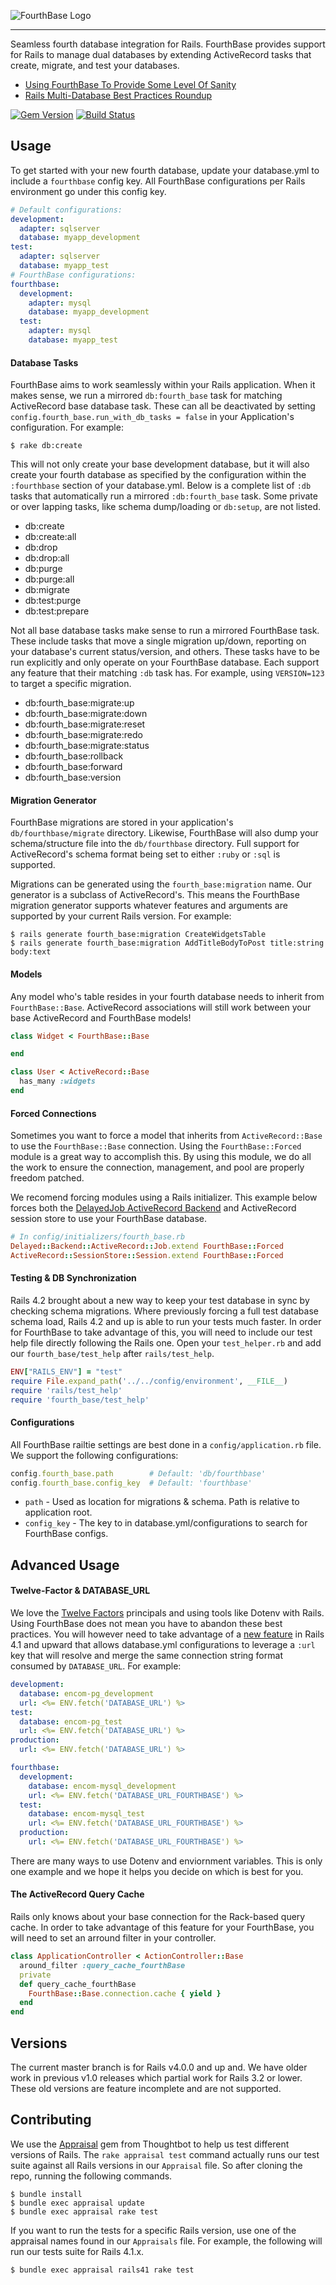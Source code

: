 
![FourthBase Logo](https://cloud.githubusercontent.com/assets/2381/12219457/5a5aab4e-b712-11e5-92e1-de6487aa0809.png)
<hr>
Seamless fourth database integration for Rails. FourthBase provides support for Rails to manage dual databases by extending ActiveRecord tasks that create, migrate, and test your databases.

* [Using FourthBase To Provide Some Level Of Sanity](http://technology.customink.com/blog/2016/01/10/two-headed-cat-using-secondbase-to-provide-some-level-of-sanity-in-a-two-database-rails-application/)
* [Rails Multi-Database Best Practices Roundup](http://technology.customink.com/blog/2015/06/22/rails-multi-database-best-practices-roundup/)

[![Gem Version](https://badge.fury.io/rb/secondbase.png)](http://badge.fury.io/rb/secondbase)
[![Build Status](https://travis-ci.org/customink/secondbase.svg?branch=master)](https://travis-ci.org/customink/secondbase)


## Usage

To get started with your new fourth database, update your database.yml to include a `fourthbase` config key. All FourthBase configurations per Rails environment go under this config key.

```yaml
# Default configurations:
development:
  adapter: sqlserver
  database: myapp_development
test:
  adapter: sqlserver
  database: myapp_test
# FourthBase configurations:
fourthbase:
  development:
    adapter: mysql
    database: myapp_development
  test:
    adapter: mysql
    database: myapp_test
```

#### Database Tasks

FourthBase aims to work seamlessly within your Rails application. When it makes sense, we run a mirrored `db:fourth_base` task for matching ActiveRecord base database task. These can all be deactivated by setting `config.fourth_base.run_with_db_tasks = false` in your Application's configuration. For example:

```shell
$ rake db:create
```

This will not only create your base development database, but it will also create your fourth database as specified by the configuration within the `:fourthbase` section of your database.yml. Below is a complete list of `:db` tasks that automatically run a mirrored `:db:fourth_base` task. Some private or over lapping tasks, like schema dump/loading or `db:setup`, are not listed.

* db:create
* db:create:all
* db:drop
* db:drop:all
* db:purge
* db:purge:all
* db:migrate
* db:test:purge
* db:test:prepare

Not all base database tasks make sense to run a mirrored FourthBase task. These include tasks that move a single migration up/down, reporting on your database's current status/version, and others. These tasks have to be run explicitly and only operate on your FourthBase database. Each support any feature that their matching `:db` task has. For example, using `VERSION=123` to target a specific migration.

* db:fourth_base:migrate:up
* db:fourth_base:migrate:down
* db:fourth_base:migrate:reset
* db:fourth_base:migrate:redo
* db:fourth_base:migrate:status
* db:fourth_base:rollback
* db:fourth_base:forward
* db:fourth_base:version

#### Migration Generator

FourthBase migrations are stored in your application's `db/fourthbase/migrate` directory. Likewise, FourthBase will also dump your schema/structure file into the `db/fourthbase` directory. Full support for ActiveRecord's schema format being set to either `:ruby` or `:sql` is supported.

Migrations can be generated using the `fourth_base:migration` name. Our generator is a subclass of ActiveRecord's. This means the FourthBase migration generator supports whatever features and arguments are supported by your current Rails version. For example:

```shell
$ rails generate fourth_base:migration CreateWidgetsTable
$ rails generate fourth_base:migration AddTitleBodyToPost title:string body:text
```

#### Models

Any model who's table resides in your fourth database needs to inherit from `FourthBase::Base`. ActiveRecord associations will still work between your base ActiveRecord and FourthBase models!

```ruby
class Widget < FourthBase::Base

end

class User < ActiveRecord::Base
  has_many :widgets
end
```

#### Forced Connections

Sometimes you want to force a model that inherits from `ActiveRecord::Base` to use the `FourthBase::Base` connection. Using the `FourthBase::Forced` module is a great way to accomplish this. By using this module, we do all the work to ensure the connection, management, and pool are properly freedom patched.

We recomend forcing modules using a Rails initializer. This example below forces both the [DelayedJob ActiveRecord Backend](https://github.com/collectiveidea/delayed_job_active_record) and ActiveRecord session store to use your FourthBase database.

```ruby
# In config/initializers/fourth_base.rb
Delayed::Backend::ActiveRecord::Job.extend FourthBase::Forced
ActiveRecord::SessionStore::Session.extend FourthBase::Forced
```

#### Testing & DB Synchronization

Rails 4.2 brought about a new way to keep your test database in sync by checking schema migrations. Where previously forcing a full test database schema load, Rails 4.2 and up is able to run your tests much faster. In order for FourthBase to take advantage of this, you will need to include our test help file directly following the Rails one. Open your `test_helper.rb` and add our `fourth_base/test_help` after `rails/test_help`.

```ruby
ENV["RAILS_ENV"] = "test"
require File.expand_path('../../config/environment', __FILE__)
require 'rails/test_help'
require 'fourth_base/test_help'
```

#### Configurations

All FourthBase railtie settings are best done in a `config/application.rb` file. We support the following configurations:

```ruby
config.fourth_base.path        # Default: 'db/fourthbase'
config.fourth_base.config_key  # Default: 'fourthbase'
```

* `path` - Used as location for migrations & schema. Path is relative to application root.
* `config_key` - The key to in database.yml/configurations to search for FourthBase configs.


## Advanced Usage

#### Twelve-Factor & DATABASE_URL

We love the [Twelve Factors](http://12factor.net) principals and using tools like Dotenv with Rails. Using FourthBase does not mean you have to abandon these best practices. You will however need to take advantage of a [new feature](https://github.com/rails/rails/pull/14633) in Rails 4.1 and upward that allows database.yml configurations to leverage a `:url` key that will resolve and merge the same connection string format consumed by `DATABASE_URL`. For example: 

```yaml
development:
  database: encom-pg_development
  url: <%= ENV.fetch('DATABASE_URL') %>
test:
  database: encom-pg_test
  url: <%= ENV.fetch('DATABASE_URL') %>
production:
  url: <%= ENV.fetch('DATABASE_URL') %>

fourthbase:
  development:
    database: encom-mysql_development
    url: <%= ENV.fetch('DATABASE_URL_FOURTHBASE') %>
  test:
    database: encom-mysql_test
    url: <%= ENV.fetch('DATABASE_URL_FOURTHBASE') %>
  production:
    url: <%= ENV.fetch('DATABASE_URL_FOURTHBASE') %>
```

There are many ways to use Dotenv and enviornment variables. This is only one example and we hope it helps you decide on which is best for you.

#### The ActiveRecord Query Cache

Rails only knows about your base connection for the Rack-based query cache. In order to take advantage of this feature for your FourthBase, you will need to set an arround filter in your controller.

```ruby
class ApplicationController < ActionController::Base
  around_filter :query_cache_fourthBase
  private
  def query_cache_fourthBase
    FourthBase::Base.connection.cache { yield }
  end
end
```


## Versions

The current master branch is for Rails v4.0.0 and up and. We have older work in previous v1.0 releases which partial work for Rails 3.2 or lower. These old versions are feature incomplete and are not supported.


## Contributing

We use the [Appraisal](https://github.com/thoughtbot/appraisal) gem from Thoughtbot to help us test different versions of Rails. The `rake appraisal test` command actually runs our test suite against all Rails versions in our `Appraisal` file. So after cloning the repo, running the following commands.

```shell
$ bundle install
$ bundle exec appraisal update
$ bundle exec appraisal rake test
```

If you want to run the tests for a specific Rails version, use one of the appraisal names found in our `Appraisals` file. For example, the following will run our tests suite for Rails 4.1.x.

```shell
$ bundle exec appraisal rails41 rake test
```

